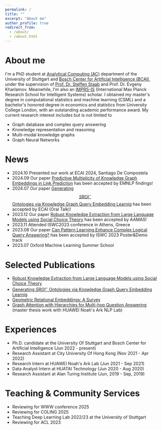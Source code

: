 ```yaml
---
permalink: /
title: ""
excerpt: "About me"
author_profile: true
redirect_from: 
  - /about/
  - /about.html
---
```


# About me
I'm a PhD student at [Analytical Computing (AC)](https://www.ipvs.uni-stuttgart.de/departments/ac/) department of the University of Stuttgart and [Bosch Center for Artificial Intelligence (BCAI)](https://www.bosch-ai.com), under the supervision of [Prof. Dr. Steffen Staab](https://scholar.google.com/citations?user=QvpcUn8AAAAJ&hl=en) and Prof. Dr. Evgeny Kharlamov. Meanwhile, I'm also an [IMPRS-IS](https://imprs.is.mpg.de) (International Max Planck Research School for Intelligent Systems) scholar. I obtained my master's degree in computational statistics and machine learning (CSML) and a bachelor's honored degree in economics and statistics from University College London, with an outstanding academic performance award. My current research interest includes but is not limited to 
- Graph database and complex query answering
- Knowledge representation and reasoning
- Multi-modal knowledge graphs 
- Graph Neural Networks 

# News
- 2024.10 Presented our work at ECAI 2024, Santiago De Compostela
- 2024.09 Our paper [Predictive Multiplicity of Knowledge Graph Embeddings in Link Prediction](https://arxiv.org/abs/2408.08226) has been accepted by EMNLP findings!
- 2024.07 Our paper [Generating $$SROI^-$$ Ontologies via Knowledge Graph Query Embedding Learnig](https://arxiv.org/abs/2407.09212) has been accepted by ECAI (Oral Talk)! 
- 2023.12 Our paper [Robust Knowledge Extraction from Large Language Models using Social Choice Theory](https://arxiv.org/abs/2312.14877) has been accepted by AAMAS!
- 2023.11 Attended ISWC2023 conference in Athens, Greece
- 2023.08 Our paper [Can Pattern Learning Enhance Complex Logical Query Answering?](https://ceur-ws.org/Vol-3632/ISWC2023_paper_463.pdf) has been accepted by ISWC 2023 Poster&Demo track 
- 2023.07 Oxford Machine Learning Summer School
  
<!-- ## News -->
# Selected Publications
- [Robust Knowledge Extraction from Large Language Models using Social Choice Theory](https://arxiv.org/abs/2312.14877)
- [Generating $SROI^-$ Ontologies via Knowledge Graph Query Embedding Learnig](https://arxiv.org/abs/2407.09212) 
- [Geometric Relational Embeddings: A Survey](https://arxiv.org/abs/2304.11949)
- [Graph Attention with Hierarchies for Multi-hop Question Answering](https://arxiv.org/abs/2301.11792) (master thesis work with HUAWEI Noah's Ark NLP Lab)

# Experiences
- Ph.D. candidate at the University Of Stuttgart and Bosch Center for Artificial Intelligence (Jun 2022 - present)
- Research Assistant at City University Of Hong Kong (Nov 2021 - Apr 2022)
- Research Intern at HUAWEI Noah's Ark Lab (Jun 2021 - Sep 2021)
- Data Analyst Intern at HUATAI Technology (Jun 2020 - Aug 2020)
- Research Assistant at Alan Turing Institute (Jun, 2019 - Sep, 2019)

# Teaching & Community Services
- Reviewing for WWW conference 2025
- Reviewing for COLING 2025
- Teaching Deep Learning Lab 2022/23 at the University of Stuttgart
- Reviewing for ACL 2023
